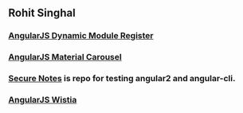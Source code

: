 ## Rohit Singhal

### [AngularJS Dynamic Module Register](http://rosinghal.xyz/angularjs-dynamic-module-register/)

### [AngularJS Material Carousel](http://rosinghal.xyz/angularjs-material-carousel/)

### [Secure Notes](http://rosinghal.xyz/secure-note/) is repo for testing angular2 and angular-cli.

### [AngularJS Wistia](http://rosinghal.xyz/secure-note/)
